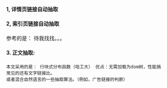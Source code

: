 #### 1, 详情页链接自动抽取   

#### 2, 索引页链接自动抽取    

参考的是： 待我找找。。。





#### 3. 正文抽取: 
    

    本文采用的是： 行块式分布函数（哈工大） 优点：无需加载为dom树，性能搞     
    常见的还有文字链接比。       
    或者混合自然语言的一些抽取算法。（例如，广告链接的判断）      

